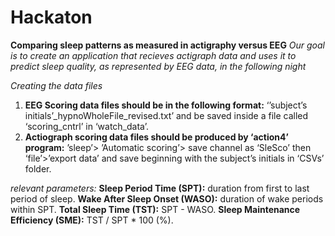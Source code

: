 # Hackaton
**Comparing sleep patterns as measured in actigraphy versus EEG**
_Our goal is to create an application that recieves actigraph data and uses it to predict sleep quality, as represented by EEG data, in the following night_   

_Creating the data files_
1. **EEG Scoring data files should be in the following format:** ‘’subject’s initials’_hypnoWholeFile_revised.txt’ and be saved inside a file called ‘scoring_cntrl’ in ‘watch_data’.
2. **Actiograph scoring data files should be produced by ‘action4’ program:** ’sleep’> ’Automatic scoring’> save channel as ‘SleSco’ then ‘file’>’export data’ and save beginning with the subject’s initials in ‘CSVs’ folder.

_relevant parameters:_
**Sleep Period Time (SPT):** duration from first to last period of sleep.
**Wake After Sleep Onset (WASO):** duration of wake periods within SPT.
**Total Sleep Time (TST):** SPT - WASO.
**Sleep Maintenance Efficiency (SME):** TST / SPT * 100 (%).

